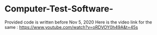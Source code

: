# Computer-Test-Software-
Provided code is written before Nov 5, 2020
Here is the video link for the same : https://www.youtube.com/watch?v=oRDVOY0h49A&t=45s
